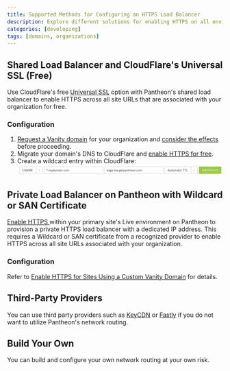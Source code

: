 ```yaml
---
title: Supported Methods for Configuring an HTTPS Load Balancer
description: Explore different solutions for enabling HTTPS on all environment URLs (including Multidev) associated with your organization.
categories: [developing]
tags: [domains, organizations]
---
```


## Shared Load Balancer and CloudFlare's Universal SSL (Free)  
Use CloudFlare's free [Universal SSL](https://blog.cloudflare.com/introducing-universal-ssl/) option with Pantheon's shared load balancer to enable HTTPS across all site URLs that are associated with your organization for free.

### Configuration
1. [Request a Vanity domain](/docs/vanity-domains/#request-the-vanity-domain) for your organization and [consider the effects](/docs/vanity-domains/#effects-and-considerations) before proceeding.
2. Migrate your domain's DNS to CloudFlare and [enable HTTPS for free](/docs/guides/cloudflare-enable-https/).
3. Create a wildcard entry within CloudFlare:
 ![CloudFlare Wildcard Record](/source/docs/assets/images/cloudflare-wildcard-record.png)

## Private Load Balancer on Pantheon with Wildcard or SAN Certificate
[Enable HTTPS ](/docs/enable-https) within your primary site's Live environment on Pantheon to provision a private HTTPS load balancer with a dedicated IP address. This requires a Wildcard or SAN certificate from a recognized provider to enable HTTPS across all site URLs associated with your organization.

### Configuration
Refer to [Enable HTTPS for Sites Using a Custom Vanity Domain](/docs/enable-https-vanity-domain) for details.
## Third-Party Providers
You can use third party providers such as [KeyCDN](https://www.keycdn.com/) or [Fastly](https://fastly.com/) if you do not want to utilize Pantheon's network routing.
## Build Your Own
You can build and configure your own network routing at your own risk.
